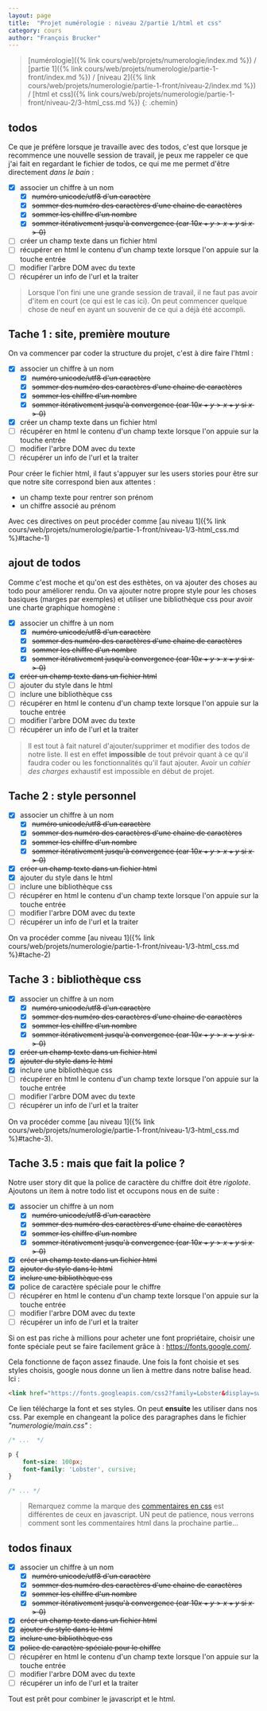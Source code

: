 ```yaml
---
layout: page
title:  "Projet numérologie : niveau 2/partie 1/html et css"
category: cours
author: "François Brucker"
---
```


> [numérologie]({% link cours/web/projets/numerologie/index.md %}) / [partie 1]({% link cours/web/projets/numerologie/partie-1-front/index.md %}) / [niveau 2]({% link cours/web/projets/numerologie/partie-1-front/niveau-2/index.md %}) / [html et css]({% link cours/web/projets/numerologie/partie-1-front/niveau-2/3-html_css.md %})
{: .chemin}

## todos

Ce que je préfère lorsque je travaille avec des todos, c'est que lorsque je recommence une nouvelle session de travail, je peux me rappeler ce que j'ai fait en regardant le fichier de todos, ce qui me me permet d'être directement *dans le bain* :

* [X] associer un chiffre à un nom
  * [X] ~~numéro unicode/utf8 d'un caractère~~
  * [X] ~~sommer des numéro des caractères d'une chaine de caractères~~
  * [X] ~~sommer les chiffre d'un nombre~~
  * [X] ~~sommer itérativement jusqu'à convergence (car $10x + y > x+y$ si $x > 0$)~~
* [ ] créer un champ texte dans un fichier html
* [ ] récupérer en html le contenu d'un champ texte lorsque l'on appuie sur la touche entrée
* [ ] modifier l'arbre DOM avec du texte
* [ ] récupérer un info de l'url et la traiter

> Lorsque l'on fini une une grande session de travail, il ne faut pas avoir d'item en court (ce qui est le cas ici). On peut commencer quelque chose de neuf en ayant un souvenir de ce qui a déjà été accompli.

## Tache 1 : site, première mouture

On va commencer par coder la structure du projet, c'est à dire faire l'html :

* [X] associer un chiffre à un nom
  * [X] ~~numéro unicode/utf8 d'un caractère~~
  * [X] ~~sommer des numéro des caractères d'une chaine de caractères~~
  * [X] ~~sommer les chiffre d'un nombre~~
  * [X] ~~sommer itérativement jusqu'à convergence (car $10x + y > x+y$ si $x > 0$)~~
* [X] créer un champ texte dans un fichier html
* [ ] récupérer en html le contenu d'un champ texte lorsque l'on appuie sur la touche entrée
* [ ] modifier l'arbre DOM avec du texte
* [ ] récupérer un info de l'url et la traiter

Pour créer le fichier html, il faut s'appuyer sur les users stories pour être sur que notre site correspond bien aux attentes :

* un champ texte pour rentrer son prénom
* un chiffre associé au prénom

Avec ces directives on peut procéder comme [au niveau 1]({% link cours/web/projets/numerologie/partie-1-front/niveau-1/3-html_css.md %}#tache-1)

## ajout de todos

Comme c'est moche et qu'on est des esthètes, on va ajouter des choses au todo pour améliorer rendu. On va ajouter notre propre style pour les choses basiques (marges par exemples) et utiliser une bibliothèque css pour avoir une charte graphique homogène :

* [X] associer un chiffre à un nom
  * [X] ~~numéro unicode/utf8 d'un caractère~~
  * [X] ~~sommer des numéro des caractères d'une chaine de caractères~~
  * [X] ~~sommer les chiffre d'un nombre~~
  * [X] ~~sommer itérativement jusqu'à convergence (car $10x + y > x+y$ si $x > 0$)~~
* [X] ~~créer un champ texte dans un fichier html~~
* [ ] ajouter du style dans le html
* [ ] inclure une bibliothèque css
* [ ] récupérer en html le contenu d'un champ texte lorsque l'on appuie sur la touche entrée
* [ ] modifier l'arbre DOM avec du texte
* [ ] récupérer un info de l'url et la traiter

> Il est tout à fait naturel d'ajouter/supprimer et modifier des todos de notre liste. Il est en effet **impossible** de tout prévoir quant à ce qu'il faudra coder ou les fonctionnalités qu'il faut ajouter. Avoir un *cahier des charges* exhaustif est impossible en début de projet.

## Tache 2 : style personnel

* [X] associer un chiffre à un nom
  * [X] ~~numéro unicode/utf8 d'un caractère~~
  * [X] ~~sommer des numéro des caractères d'une chaine de caractères~~
  * [X] ~~sommer les chiffre d'un nombre~~
  * [X] ~~sommer itérativement jusqu'à convergence (car $10x + y > x+y$ si $x > 0$)~~
* [X] ~~créer un champ texte dans un fichier html~~
* [X] ajouter du style dans le html
* [ ] inclure une bibliothèque css
* [ ] récupérer en html le contenu d'un champ texte lorsque l'on appuie sur la touche entrée
* [ ] modifier l'arbre DOM avec du texte
* [ ] récupérer un info de l'url et la traiter

On va procéder comme [au niveau 1]({% link cours/web/projets/numerologie/partie-1-front/niveau-1/3-html_css.md %}#tache-2)

## Tache 3 : bibliothèque css

* [X] associer un chiffre à un nom
  * [X] ~~numéro unicode/utf8 d'un caractère~~
  * [X] ~~sommer des numéro des caractères d'une chaine de caractères~~
  * [X] ~~sommer les chiffre d'un nombre~~
  * [X] ~~sommer itérativement jusqu'à convergence (car $10x + y > x+y$ si $x > 0$)~~
* [X] ~~créer un champ texte dans un fichier html~~
* [X] ~~ajouter du style dans le html~~
* [X] inclure une bibliothèque css
* [ ] récupérer en html le contenu d'un champ texte lorsque l'on appuie sur la touche entrée
* [ ] modifier l'arbre DOM avec du texte
* [ ] récupérer un info de l'url et la traiter

On va procéder comme [au niveau 1]({% link cours/web/projets/numerologie/partie-1-front/niveau-1/3-html_css.md %}#tache-3).

## Tache 3.5 : mais que fait la police ?

Notre user story dit que la police de caractère du chiffre doit être *rigolote*. Ajoutons un item à notre todo list et occupons nous en de suite :

* [X] associer un chiffre à un nom
  * [X] ~~numéro unicode/utf8 d'un caractère~~
  * [X] ~~sommer des numéro des caractères d'une chaine de caractères~~
  * [X] ~~sommer les chiffre d'un nombre~~
  * [X] ~~sommer itérativement jusqu'à convergence (car $10x + y > x+y$ si $x > 0$)~~
* [X] ~~créer un champ texte dans un fichier html~~
* [X] ~~ajouter du style dans le html~~
* [X] ~~inclure une bibliothèque css~~
* [X] police de caractère spéciale pour le chiffre
* [ ] récupérer en html le contenu d'un champ texte lorsque l'on appuie sur la touche entrée
* [ ] modifier l'arbre DOM avec du texte
* [ ] récupérer un info de l'url et la traiter

Si on est pas riche à millions pour acheter une font propriétaire, choisir une fonte spéciale peut se faire facilement grâce à : <https://fonts.google.com/>.

Cela fonctionne de façon assez finaude. Une fois la font choisie et ses styles choisis, google nous donne un lien à mettre dans notre balise head. Ici :

```html
<link href="https://fonts.googleapis.com/css2?family=Lobster&display=swap" rel="stylesheet">
```

Ce lien télécharge la font et ses styles. On peut **ensuite** les utiliser dans nos css. Par exemple en changeant la police des paragraphes dans le fichier *"numerologie/main.css"* :

```css
/* ...  */

p {
    font-size: 100px;
    font-family: 'Lobster', cursive;
}

/* ... */
```

> Remarquez comme la marque des [commentaires en css](https://developer.mozilla.org/fr/docs/Web/CSS/Comments) est différentes de ceux en javascript. UN peut de patience, nous verrons comment sont les commentaires html dans la prochaine partie...

## todos finaux

* [X] associer un chiffre à un nom
  * [X] ~~numéro unicode/utf8 d'un caractère~~
  * [X] ~~sommer des numéro des caractères d'une chaine de caractères~~
  * [X] ~~sommer les chiffre d'un nombre~~
  * [X] ~~sommer itérativement jusqu'à convergence (car $10x + y > x+y$ si $x > 0$)~~
* [X] ~~créer un champ texte dans un fichier html~~
* [X] ~~ajouter du style dans le html~~
* [X] ~~inclure une bibliothèque css~~
* [X] ~~police de caractère spéciale pour le chiffre~~
* [ ] récupérer en html le contenu d'un champ texte lorsque l'on appuie sur la touche entrée
* [ ] modifier l'arbre DOM avec du texte
* [ ] récupérer un info de l'url et la traiter

Tout est prêt pour combiner le javascript et le html.

